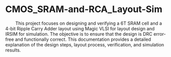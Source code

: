 # CMOS_SRAM-and-RCA_Layout-Sim
   &nbsp;&nbsp;&nbsp;&nbsp;&nbsp;&nbsp;&nbsp;&nbsp;This project focuses on designing and verifying a 6T SRAM cell and a 4-bit Ripple Carry Adder layout using Magic VLSI for layout design and IRSIM for simulation. The objective is to ensure that the design is DRC error-free and functionally correct. This documentation provides a detailed explanation of the design steps, layout process, verification, and simulation results.
